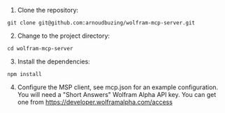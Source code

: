 1. Clone the repository:

```
git clone git@github.com:arnoudbuzing/wolfram-mcp-server.git
```

2. Change to the project directory:

```
cd wolfram-mcp-server
```

3. Install the dependencies:

```
npm install
```

4. Configure the MSP client, see mcp.json for an example configuration. You will need a "Short Answers" Wolfram Alpha API key. You can get one from https://developer.wolframalpha.com/access